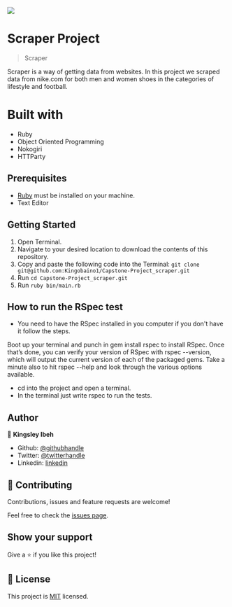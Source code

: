 ![](https://img.shields.io/badge/Microverse-blueviolet)

# Scraper Project

> Scraper

Scraper is a way of getting data from websites. In this project we scraped data from nike.com for both men and women shoes in the categories of lifestyle and football.

# Built with

- Ruby
- Object Oriented Programming
- Nokogiri
- HTTParty

## Prerequisites

- [Ruby](https://www.ruby-lang.org/en/) must be installed on your machine.
- Text Editor

## Getting Started

1. Open Terminal.
2. Navigate to your desired location to download the contents of this repository.
3. Copy and paste the following code into the Terminal:
   `git clone git@github.com:Kingobaino1/Capstone-Project_scraper.git`
4. Run `cd Capstone-Project_scraper.git`
5. Run `ruby bin/main.rb`

## How to run the RSpec test

- You need to have the RSpec installed in you computer if you don't have it follow the steps.

Boot up your terminal and punch in gem install rspec to install RSpec. Once that’s done, you can verify your version of RSpec with rspec --version, which will output the current version of each of the packaged gems. Take a minute also to hit rspec --help and look through the various options available.

- cd into the project and open a terminal.
- In the terminal just write rspec to run the tests.

## Author

👤 **Kingsley Ibeh**

- Github: [@githubhandle](https://github.com/Kingobaino1)
- Twitter: [@twitterhandle](https://twitter.com/ibehkingso)
- Linkedin: [linkedin](https://www.linkedin.com/in/ibeh-kingsley-obinna-568596177)

## 🤝 Contributing

Contributions, issues and feature requests are welcome!

Feel free to check the [issues page](https://github.com/Kingobaino1/Capstone-Project_scraper/issues).

## Show your support

Give a ⭐️ if you like this project!

## 📝 License

This project is [MIT](./LICENSE) licensed.

